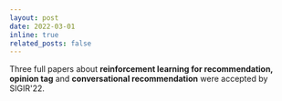 ```yaml
---
layout: post
date: 2022-03-01
inline: true
related_posts: false
---
```


Three full papers about **reinforcement learning for recommendation, opinion tag** and **conversational recommendation** were accepted by SIGIR'22.
